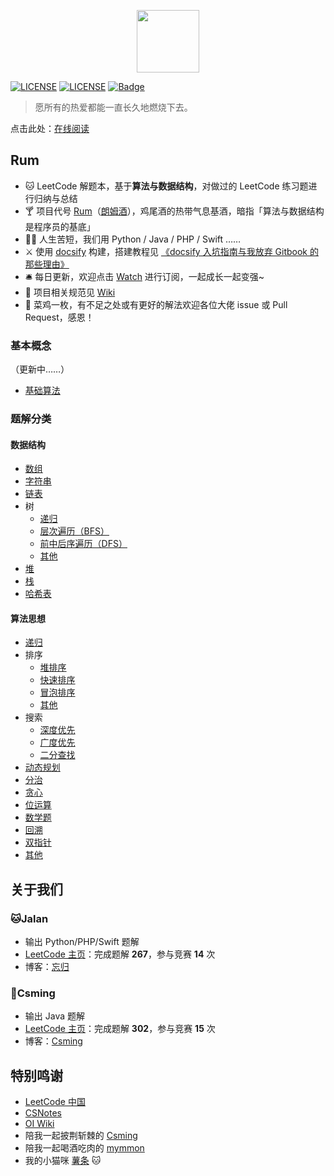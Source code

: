 <p align="center"><img width="100px" src="https://www.easyicon.net/api/resizeApi.php?id=1141865&size=128"></p>

[![LICENSE](https://img.shields.io/badge/License-CC%20BY%203.0%20CN-lightgrey.svg)](https://creativecommons.org/licenses/by/3.0/cn/)
[![LICENSE](https://img.shields.io/badge/license-Anti%20996-blue.svg)](https://github.com/996icu/996.ICU/blob/master/LICENSE)
[![Badge](https://img.shields.io/badge/link-996.icu-red.svg)](https://996.icu/#/zh_CN)

> 愿所有的热爱都能一直长久地燃烧下去。

点击此处：[在线阅读](http://jalan.space/leetcode-notebook/)

## Rum

- 🐱 LeetCode 解题本，基于**算法与数据结构**，对做过的 LeetCode 练习题进行归纳与总结
- 🍸 项目代号 [Rum](https://zh.wikipedia.org/wiki/%E5%85%B0%E5%A7%86%E9%85%92)（[朗姆酒](https://zh.wikipedia.org/wiki/%E5%85%B0%E5%A7%86%E9%85%92)），鸡尾酒的热带气息基酒，暗指「算法与数据结构是程序员的基底」
- 👩‍💻 人生苦短，我们用 Python / Java / PHP / Swift ……
- ⚔️ 使用 [docsify](https://docsify.js.org/#/) 构建，搭建教程见 [《docsify 入坑指南与我放弃 Gitbook 的那些理由》](http://jalan.space/2019/06/21/2019/begin-docsify/)
- 🛎 每日更新，欢迎点击 [Watch](https://github.com/JalanJiang/leetcode-notebook) 进行订阅，一起成长一起变强~
- 💪 项目相关规范见 [Wiki](https://github.com/JalanJiang/leetcode-notebook/wiki)
- 🐔 菜鸡一枚，有不足之处或有更好的解法欢迎各位大佬 issue 或 Pull Request，感恩！

### 基本概念

（更新中……）

- [基础算法](concept/base-algorithm/)

### 题解分类

#### 数据结构

* [数组](data-structure/array/)
* [字符串](data-structure/string/)
* [链表](data-structure/linked_list/)
* 树
  * [递归](data-structure/tree/recursion/)
  * [层次遍历（BFS）](data-structure/tree/bfs/)
  * [前中后序遍历（DFS）](data-structure/tree/dfs/)
  * [其他](data-structure/tree/other/)
* [堆](data-structure/heap/)
* [栈](data-structure/stack/)
* [哈希表](data-structure/hash/)

#### 算法思想

* [递归](algorithm/recursion/)
* 排序
  * [堆排序](algorithm/sort/heap/)
  * [快速排序](algorithm/sort/quick/)
  * [冒泡排序](algorithm/sort/bubble/)
  * [其他](algorithm/sort/other/)
* 搜索
  * [深度优先](algorithm/research/dfs/)
  * [广度优先](algorithm/research/bfs/)
  * [二分查找](algorithm/research/binary-search/)
* [动态规划](algorithm/dynamic/)
* [分治](algorithm/divide-and-conquer/)
* [贪心](algorithm/greedy/)
* [位运算](algorithm/bit/)
* [数学题](algorithm/math/)
* [回溯](algorithm/backtrack/)
* [双指针](algorithm/double-pointer/)
* [其他](algorithm/other/)

## 关于我们

### 🐱Jalan 

- 输出 Python/PHP/Swift 题解
- [LeetCode 主页](https://leetcode-cn.com/jalan/)：完成题解 **267**，参与竞赛 **14** 次
- 博客：[忘归](http://jalan.space)

### 🎃Csming

- 输出 Java 题解
- [LeetCode 主页](https://leetcode-cn.com/u/csming1995/)：完成题解 **302**，参与竞赛 **15** 次
- 博客：[Csming](https://csming1995.github.io/)

## 特别鸣谢

- [LeetCode 中国](https://leetcode-cn.com/)
- [CSNotes](https://cyc2018.github.io/CS-Notes/#/)
- [OI Wiki](https://oi-wiki.org/basic/)
- 陪我一起披荆斩棘的 [Csming](https://csming1995.github.io/)
- 陪我一起喝酒吃肉的 [mymmon](https://segmentfault.com/u/mymmon)
- 我的小猫咪 [薯条](http://jalan.space/cat) 🐱